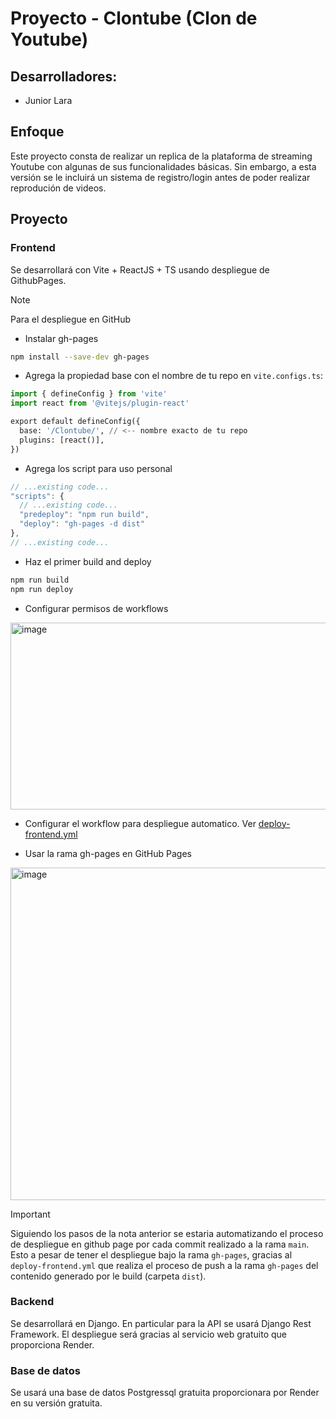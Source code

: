 # **Proyecto - Clontube (Clon de Youtube)**

## Desarrolladores:
  * Junior Lara

## Enfoque
Este proyecto consta de realizar un replica de la plataforma de streaming Youtube con algunas de sus funcionalidades básicas. Sin embargo, a esta versión se le incluirá un sistema de registro/login antes de poder realizar reprodución de videos.

## Proyecto

### Frontend

Se desarrollará con Vite + ReactJS + TS usando despliegue de GithubPages.

>[!NOTE]
> Para el despliegue en GitHub
> 
> * Instalar gh-pages
> ```sh
> npm install --save-dev gh-pages
> ```
> * Agrega la propiedad base con el nombre de tu repo en `vite.configs.ts`:
> ````python
> import { defineConfig } from 'vite'
> import react from '@vitejs/plugin-react'
> 
> export default defineConfig({
>   base: '/Clontube/', // <-- nombre exacto de tu repo
>   plugins: [react()],
> })
> ````
> * Agrega los script para uso personal
> ````javascript
> // ...existing code...
> "scripts": {
>   // ...existing code...
>   "predeploy": "npm run build",
>   "deploy": "gh-pages -d dist"
> },
> // ...existing code...
> ````
> * Haz el primer build and deploy
> ```sh
> npm run build
> npm run deploy
> ```
> * Configurar permisos de workflows
> <img width="971" height="299" alt="image" src="https://github.com/user-attachments/assets/d9a57965-c16e-4955-8a53-f9c3343e648c" />
>
> * Configurar el workflow para despliegue automatico. Ver [deploy-frontend.yml](https://github.com/JMLTUnderCode/Clontube/blob/main/.github/workflows/deploy-frontend.yml)
> 
> * Usar la rama gh-pages en GitHub Pages
> <img width="978" height="532" alt="image" src="https://github.com/user-attachments/assets/b3121e23-4b35-4816-bc8a-8d9831e835b0" />

> [!IMPORTANT]
> Siguiendo los pasos de la nota anterior se estaria automatizando el proceso de despliegue en github page por cada commit realizado a la rama `main`. Esto a pesar de tener el despliegue bajo la rama `gh-pages`, gracias al `deploy-frontend.yml` que realiza el proceso de push a la rama `gh-pages` del contenido generado por le build (carpeta `dist`).

### Backend

Se desarrollará en Django. En particular para la API se usará Django Rest Framework.
El despliegue será gracias al servicio web gratuito que proporciona Render.

### Base de datos

Se usará una base de datos Postgressql gratuita proporcionara por Render en su versión gratuita.
